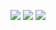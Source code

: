![](https://i.ibb.co/2N2njb2/Screenshot-2024-06-03-181421.png)
![](https://i.ibb.co/mqWxZNj/Screenshot-2024-06-03-182057.png)
![](https://i.ibb.co/BySwjF0/Screenshot-2024-06-03-181742.png)
